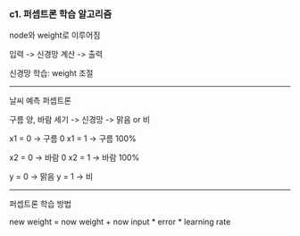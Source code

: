 ### c1. 퍼셉트론 학습 알고리즘

node와 weight로 이루어짐

입력 -> 신경망 계산 -> 출력

신경망 학습: weight 조절

---

날씨 예측 퍼셉트론

구름 양, 바람 세기 -> 신경망 -> 맑음 or 비

x1 = 0 -> 구름 0
x1 = 1 -> 구름 100%

x2 = 0 -> 바람 0
x2 = 1 -> 바람 100%

y = 0 -> 맑음
y = 1 -> 비

---

퍼셉트론 학습 방법

new weight = now weight + now input \* error \* learning rate
